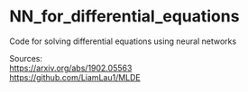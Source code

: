 # NN_for_differential_equations
Code for solving differential equations using neural networks

Sources: 
<br />
https://arxiv.org/abs/1902.05563 
<br />
https://github.com/LiamLau1/MLDE

